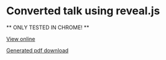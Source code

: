 # Converted talk using reveal.js

** ONLY TESTED IN CHROME! **

[View online](http://rozza.github.com/trying-out-reveal/)

[Generated pdf download](https://github.com/rozza/trying-out-reveal/blob/master/replciation.pdf?raw=true)